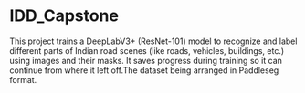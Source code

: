 # IDD_Capstone
This project trains a DeepLabV3+ (ResNet-101) model to recognize and label different parts of Indian road scenes (like roads, vehicles, buildings, etc.) using images and their masks. It saves progress during training so it can continue from where it left off.The dataset being arranged in Paddleseg format.
